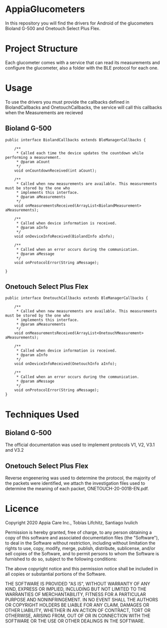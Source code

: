 # AppiaGlucometers
In this repository you will find the drivers for Android of the glucometers Bioland G-500 and Onetouch Select Plus Flex.

# Project Structure
Each glucometer comes with a service that can read its measurements and configure the glucometer, also a folder with the BLE protocol for each one.

# Usage
To use the drivers you must provide the callbacks defined in BiolandCallbacks and OnetouchCallbacks, the service will call this callbacks when the Measurements are recieved

## Bioland G-500

    public interface BiolandCallbacks extends BleManagerCallbacks {

        /**
         * Called each time the device updates the countdown while performing a measurement.
         * @param aCount
         */
        void onCountdownReceived(int aCount);

        /**
         * Called when new measurements are available. This measurements must be stored by the one who
         * implements this interface.
         * @param aMeasurements
         */
        void onMeasurementsReceived(ArrayList<BiolandMeasurement> aMeasurements);

        /**
         * Called when device information is received.
         * @param aInfo
         */
        void onDeviceInfoReceived(BiolandInfo aInfo);

        /**
         * Called when an error occurs during the communication.
         * @param aMessage
         */
        void onProtocolError(String aMessage);

    }

## Onetouch Select Plus Flex

    public interface OnetouchCallbacks extends BleManagerCallbacks {

        /**
         * Called when new measurements are available. This measurements must be stored by the one who
         * implements this interface.
         * @param aMeasurements
         */
        void onMeasurementsReceived(ArrayList<OnetouchMeasurement> aMeasurements);

        /**
         * Called when device information is received.
         * @param aInfo
         */
        void onDeviceInfoReceived(OnetouchInfo aInfo);

        /**
         * Called when an error occurs during the communication.
         * @param aMessage
         */
        void onProtocolError(String aMessage);
    }




# Techniques Used
## Bioland G-500
The official documentation was used to implement protocols V1, V2, V3.1 and V3.2

## Onetouch Select Plus Flex
Reverse engeenering was used to determine the protocol, the majority of the packets were identified, we attach the investigation files used to determine the meaning of each packet, ONETOUCH-20-001B-EN.pdf.

# Licence
Copyright 2020 Appia Care Inc., Tobías Lifchitz, Santiago Ivulich

Permission is hereby granted, free of charge, to any person obtaining a copy of this software and associated documentation files (the "Software"), to deal in the Software without restriction, including without limitation the rights to use, copy, modify, merge, publish, distribute, sublicense, and/or sell copies of the Software, and to permit persons to whom the Software is furnished to do so, subject to the following conditions:

The above copyright notice and this permission notice shall be included in all copies or substantial portions of the Software.

THE SOFTWARE IS PROVIDED "AS IS", WITHOUT WARRANTY OF ANY KIND, EXPRESS OR IMPLIED, INCLUDING BUT NOT LIMITED TO THE WARRANTIES OF MERCHANTABILITY, FITNESS FOR A PARTICULAR PURPOSE AND NONINFRINGEMENT. IN NO EVENT SHALL THE AUTHORS OR COPYRIGHT HOLDERS BE LIABLE FOR ANY CLAIM, DAMAGES OR OTHER LIABILITY, WHETHER IN AN ACTION OF CONTRACT, TORT OR OTHERWISE, ARISING FROM, OUT OF OR IN CONNECTION WITH THE SOFTWARE OR THE USE OR OTHER DEALINGS IN THE SOFTWARE.
